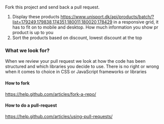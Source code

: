 Fork this project and send back a pull request.

1. Display these products https://www.unisport.dk/api/products/batch/?list=179249,179838,174351,180011,180020,178429 in a responsive grid, it has to fit on to mobile and desktop. How much information you show pr product is up to you
2. Sort the products based on discount, lowest discount at the top

### What we look for?

When we review your pull request we look at how the code has been structured and which libraries you decide to use. There is no right or wrong when it comes to choice in CSS or JavaScript frameworks or libraries

#### How to fork

https://help.github.com/articles/fork-a-repo/ 

#### How to do a pull-request

https://help.github.com/articles/using-pull-requests/

